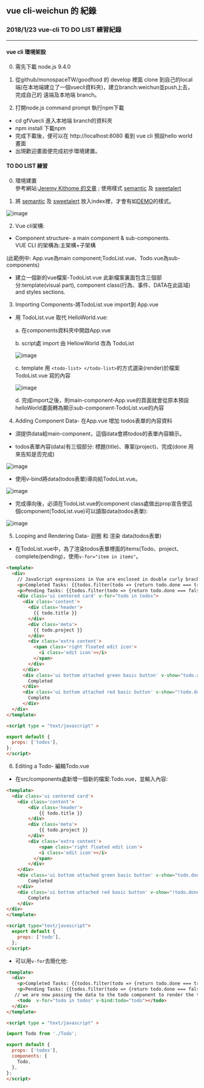 ## vue cli-weichun 的 紀錄

### 2018/1/23 vue-cli TO DO LIST 練習紀錄 

***

#### vue cli 環境架設

0. 需先下載 node.js 9.4.0

1. 從github/monospaceTW/goodfood 的 develop 裡面 clone 到自己的local端(在本地端建立了一個vuecli資料夾)，建立branch:weichun並push上去，完成自己的 遠端及本地端 branch。

2. 打開node.js command prompt 執行npm下載
- cd gfVuecli 進入本地端 branch的資料夾
- npm install 下載npm
- 完成下載後，便可以在 http://localhost:8080 看到 vue cli 預設hello world 畫面
- 出現歡迎畫面便完成初步環境建置。 

#### TO DO LIST 練習

0. 環境建置  
參考網站:[Jeremy Kithome 的文章](https://scotch.io/tutorials/build-a-to-do-app-with-vue-js-2) ; 
使用樣式 [semantic](https://semantic-ui.com/) 及 [sweetalert](https://sweetalert.js.org/)


1. 將 [semantic](https://semantic-ui.com/) 及 [sweetalert](https://sweetalert.js.org/) 放入index裡，才會有如[DEMO](https://todo-vue.herokuapp.com/)的樣式。


![image](../imgs/style.png)

2. Vue cli架構:

- Component structure- a main component & sub-components. <br>
VUE CLI 的架構為:主架構+子架構


(此範例中: App.vue為main component;TodoList.vue、Todo.vue為sub-components)

- 建立一個新的vue檔案-TodoList.vue 此新檔案裏面包含三個部分:template(visual part), component class(行為、事件、DATA在此區域) and styles sections.


3. Importing Components-將TodoList.vue import到 App.vue

- 用 TodoList.vue 取代 HelloWorld.vue:


  a. 在components資料夾中開啟App.vue


  b. script處 import 由 HellowWorld 改為 TodoList


  ![image](../imgs/import.png)
  


  c. template 用 ```<todo-list> </todo-list>```的方式選染(render)於檔案 TodoList.vue 寫的內容


  ![image](../imgs/importTemplate.png)
  


  d. 完成import之後，則main-component-App.vue的頁面就會從原本預設helloWorld畫面轉為顯示sub-component-TodoList.vue的內容


4. Adding Component Data- 在App.vue 增加 todos表單的內容資料


- 須提供data給main-component，這個data會將todos的表單內容顯示。 


- todos表單內容(data)有三個部分: 標題(title)、專案(project)、完成(done 用來告知是否完成)

![image](../imgs/v-bind.png)


- 使用v-bind將data(todos表單)導向給TodoList.vue。

![image](../imgs/v-bindTodoList.png)

- 完成導向後，必須在TodoList.vue的component class處做出prop宣告使這個component(TodoList.vue)可以讀取data(todos表單):

![image](../imgs/todos-prop.png)


5. Looping and Rendering Data- 迴圈 和 渲染 data(todos表單)

- 在TodoList.vue中，為了渲染todos表單裡面的items(Todo、project、complete/pending)，使用```v-for="item in items"```。

```html
<template>
  <div>
    // JavaScript expressions in Vue are enclosed in double curly brackets.
    <p>Completed Tasks: {{todos.filter(todo => {return todo.done === true}).length}}</p>
    <p>Pending Tasks: {{todos.filter(todo => {return todo.done === false}).length}}</p>
    <div class='ui centered card' v-for="todo in todos">
      <div class='content'>
        <div class='header'>
          {{ todo.title }}
        </div>
        <div class='meta'>
          {{ todo.project }}
        </div>
        <div class='extra content'>
          <span class='right floated edit icon'>
            <i class='edit icon'></i>
          </span>
        </div>
      </div>
      <div class='ui bottom attached green basic button' v-show="todo.done">
        Completed
      </div>
      <div class='ui bottom attached red basic button' v-show="!todo.done">
        Complete
      </div>
  </div>
</template>

<script type = "text/javascript" >

export default {
  props: ['todos'],
};
</script>
```


6. Editing a Todo- 編輯Todo.vue

- 在src/components處新增一個新的檔案:Todo.vue，並輸入內容:

```html
<template>
  <div class='ui centered card'>
    <div class='content'>
        <div class='header'>
            {{ todo.title }}
        </div>
        <div class='meta'>
            {{ todo.project }}
        </div>
        <div class='extra content'>
            <span class='right floated edit icon'>
            <i class='edit icon'></i>
          </span>
        </div>
    </div>
    <div class='ui bottom attached green basic button' v-show="todo.done">
        Completed
    </div>
    <div class='ui bottom attached red basic button' v-show="!todo.done">
        Complete
    </div>
</div>
</template>

<script type="text/javascript">
  export default {
    props: ['todo'],
  };
</script>
```

-  可以用```v-for```去簡化他:


```html
<template>
  <div>
    <p>Completed Tasks: {{todos.filter(todo => {return todo.done === true}).length}}</p>
    <p>Pending Tasks: {{todos.filter(todo => {return todo.done === false}).length}}</p>
   // we are now passing the data to the todo component to render the todo list
    <todo  v-for="todo in todos" v-bind:todo="todo"></todo> 
  </div>
</template>

<script type = "text/javascript" >

import Todo from './Todo';

export default {
  props: ['todos'],
  components: {
    Todo,
  },
};
</script>
```


